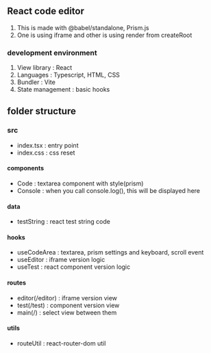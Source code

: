 ## React code editor
1. This is made with @babel/standalone, Prism.js
2. One is using iframe and other is using render from createRoot

### development environment
1. View library : React
2. Languages : Typescript, HTML, CSS
3. Bundler : Vite
4. State management : basic hooks

## folder structure
### src
- index.tsx : entry point
- index.css : css reset

#### components
- Code : textarea component with style(prism)
- Console : when you call console.log(), this will be displayed here

#### data
- testString : react test string code

#### hooks
- useCodeArea : textarea, prism settings and keyboard, scroll event
- useEditor : iframe version logic
- useTest : react component version logic

#### routes
- editor(/editor) : iframe version view
- test(/test) : component version view
- main(/) : select view between them

#### utils
- routeUtil : react-router-dom util